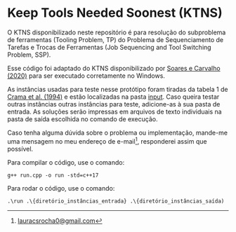 # Keep Tools Needed Soonest (KTNS)

O KTNS disponibilizado neste repositório é para resolução do subproblema de ferramentas (Tooling Problem, TP) do Problema de Sequenciamento de Tarefas e Trocas de Ferramentas (Job Sequencing and Tool Switching Problem, SSP).

Esse código foi adaptado do KTNS disponibilizado por [Soares e Carvalho (2020)](https://doi.org/10.1016/j.ejor.2020.02.047) para ser executado corretamente no Windows.

As instâncias usadas para teste nesse protótipo foram tiradas da tabela 1 de [Crama et al. (1994)](https://doi.org/10.1007/BF01324874) e estão localizadas na pasta [input](https://github.com/shesfromasgard/KTNS/tree/main/input). Caso queira testar outras instâncias outras instâncias para teste, adicione-as à sua pasta de entrada. As soluções serão impressas em arquivos de texto individuais na pasta de saída escolhida no comando de execução.

Caso tenha alguma dúvida sobre o problema ou implementação, mande-me uma mensagem no meu endereço de e-mail[^1], responderei assim que possível.

Para compilar o código, use o comando:

```
g++ run.cpp -o run -std=c++17
```

Para rodar o código, use o comando:

```
.\run .\{diretório_instâncias_entrada} .\{diretório_instâncias_saída)
```

[^1]: lauracsrocha0@gmail.com
